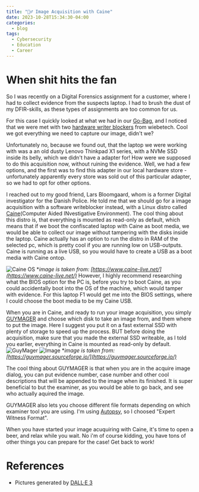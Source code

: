 ```yaml
---
title: "🕵️‍♂️ Image Acquisition with Caine"
date: 2023-10-28T15:34:30-04:00
categories:
  - blog
tags:
  - Cybersecurity
  - Education
  - Career
---
```


# When shit hits the fan

So I was recently on a Digital Forensics assignment for a customer, where I had to collect evidence from the suspects laptop. I had to brush the dust of my DFIR-skills, as these types of assignments are too common for us. 

For this case I quickly looked at what we had in our [Go-Bag](https://blog.jonsdocs.org.uk/2022/12/10/a-cyber-security-incident-response-go-bag/), and I noticed that we were met with two [hardware writer blockers](https://wiebetech.com/products/forensic-combodock-v5-5/) from wiebetech. Cool we got everything we need to capture our image, didn't we?

Unfortunately no, because we found out, that the laptop we were working with was a an old dusty Lenovo Thinkpad X1 series, with a NVMe SSD inside its belly, which we didn't have a adapter for! How were we supposed to do this acquisition now, without ruining the evidence. Well, we had a few options, and the first was to find this adapter in our local hardware store - unfortunately apparently every store was sold out of this particular adapter, so we had to opt for other options. 

I reached out to my good friend, Lars Bloomgaard, whom is a former Digital investigator for the Danish Police. He told me that we should go for a image acquisition with a software writeblocker instead, with a Linux distro called [Caine](https://www.caine-live.net/)(Computer Aided INvestigative Environment). The cool thing about this distro is, that everything is mounted as read-only as default, which means that if we boot the confiscated laptop with Caine as boot media, we would be able to collect our image without tampering with the disks inside the laptop. Caine actually has an option to run the distro in RAM of the selected pc, which is pretty cool if you are running low on USB-outputs. Caine is running as a live USB, so you would have to create a USB as a boot media with Caine ontop. 

![Caine OS](/assets/images/caine13.png)
**image is taken from: [https://www.caine-live.net/](https://www.caine-live.net/)*
However, I highly recommend researching what the BIOS option for the PC is, before you try to boot Caine, as you could accidentally boot into the OS of the machine, which would tamper with evidence. For this laptop F1 would get me into the BIOS settings, where I could choose the boot media to be my Caine USB. 

When you are in Caine, and ready to run your image acquisition, you simply [GUYMAGER](https://guymager.sourceforge.io/) and choose which disk to take an image from, and them where to put the image. Here I suggest you put it on a fast external SSD with plenty of storage to speed up the process. BUT before doing the acquisition, make sure that you made the external SSD writeable, as I told you earlier, everything in Caine is mounted as read-only by default. 
![GuyMager](/assets/images/guymager.png)
![Image](/assets/images/acquisitiondialog.png)
**image is taken from: [https://guymager.sourceforge.io/](https://guymager.sourceforge.io/)*

The cool thing about GUYMAGER is that when  you are in the acquire image dialog, you can put evidence number, case number and other cool descriptions that will be appended to the image when its finished. It is super beneficial to but the examiner, as you would be able to go back, and see who actually aquired the image. 

GUYMAGER also lets you choose different file formats depending on which examiner tool you are using. I'm using [Autopsy](https://www.autopsy.com/), so I choosed "Expert Witness Format". 

When you have started your image acuquiring with Caine, it's time to open a beer, and relax while you wait. No i'm of course kidding, you have tons of other things you can prepare for the case! Get back to work!

# References
* Pictures generated by [DALL·E 3](https://www.bing.com/create)